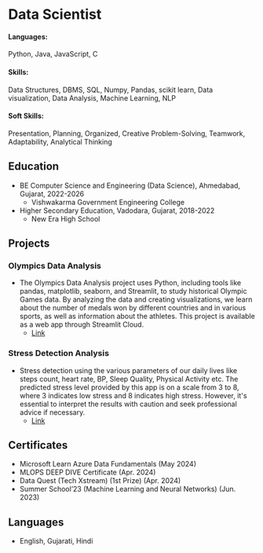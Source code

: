 # Data Scientist

#### Languages: 
Python, Java, JavaScript, C

#### Skills:
Data Structures, DBMS, SQL, Numpy, Pandas, scikit learn, Data visualization, Data Analysis, Machine Learning, NLP

#### Soft Skills: 
Presentation, Planning, Organized, Creative Problem-Solving, Teamwork, Adaptability, Analytical Thinking

## Education
- BE Computer Science and Engineering (Data Science), Ahmedabad, Gujarat, 2022-2026
  - Vishwakarma Government Engineering College
- Higher Secondary Education, Vadodara, Gujarat, 2018-2022
  - New Era High School

## Projects
### Olympics Data Analysis
- The Olympics Data Analysis project uses Python, including tools like pandas, matplotlib, seaborn, and Streamlit, to study historical Olympic Games data. By analyzing the data and creating visualizations, we learn about the number of medals won by different countries and in various sports, as well as information about the athletes. This project is available as a web app through Streamlit Cloud.
  - [Link](https://olympicsanalysis-cb3mpbvtqx9t6ceze4xnnm.streamlit.app/)
### Stress Detection Analysis
- Stress detection using the various parameters of our daily lives like steps count, heart rate, BP, Sleep Quality, Physical Activity etc. The predicted stress level provided by this app is on a scale from 3 to 8, where 3 indicates low stress and 8 indicates high stress. However, it's essential to interpret the results with caution and seek professional advice if necessary.
  - [Link](https://stresspredict.streamlit.app/)

## Certificates
- Microsoft Learn Azure Data Fundamentals (May 2024)
- MLOPS DEEP DIVE Certificate (Apr. 2024)
- Data Quest (Tech Xstream) (1st Prize) (Apr. 2024)
- Summer School’23 (Machine Learning and Neural Networks) (Jun. 2023)

## Languages
- English, Gujarati, Hindi
